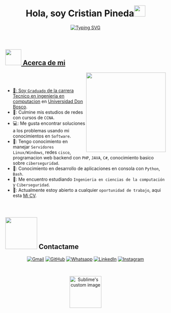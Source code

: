 <h1 align="center">Hola, soy Cristian Pineda<img src="https://media.giphy.com/media/hvRJCLFzcasrR4ia7z/giphy.gif" width="35"></h1>
<p align="center">
  <a href="https://git.io/typing-svg"><img src="https://readme-typing-svg.herokuapp.com?font=Fira+Code&pause=1000&color=16C500&center=true&vCenter=true&width=460&lines=Estudiante+Ingenier%C3%ADa+en+Computaci%C3%B3n;Amante+de+la+Ciberseguridad;Conocimiento+en+redes+y+programaci%C3%B3n" alt="Typing SVG"/>
</p>


<br>


	
## <picture><img src = "https://github.com/7oSkaaa/7oSkaaa/blob/main/Images/about_me.gif?raw=true" width = 50px></picture> Acerca de mi

<picture> <img align="right" src="https://github.com/7oSkaaa/7oSkaaa/blob/main/Images/Right_Side.gif?raw=true" width = 250px></picture>

<br><br>

- 📘: Soy `Graduado` de la carrera [Tecnico en ingenieria en computacion](https://www.udb.edu.sv/udb/carreras/carrera/tecnico_en_ingenieria_en_computacion) en [Universidad Don Bosco](https://www.udb.edu.sv/udb/).
- 📩: Culmine mis estudios de redes con cursos de `CCNA`.
- 💻: Me gusta encontrar soluciones a los problemas usando mi conocimientos en `Software`.
- 🥇: Tengo conocimiento en manejar `Servidores Linux/Windows`, redes `cisco`, programacion web backend con `PHP`, `JAVA`, `C#`, conocimiento basico sobre `ciberseguridad`.
- 🐍: Conocimiento en desarrollo de aplicaciones en consola con `Python`, `Bash`.
- 📖: Me encuentro estudiando `Ingenieria en ciencias de la computación` y `Ciberseguridad`.
- 🤔: Actualmente estoy abierto a cualquier `oportunidad de trabajo`, aqui esta [Mi CV](https://drive.google.com/file/d/1fwXTYBLPVJeKLcMdlhXqCB5osgkVY50p/view?usp=drive_link).
<br>


## <picture> <img src="https://github.com/7oSkaaa/7oSkaaa/blob/main/Images/Connect-with-me.gif?raw=true" width="100px"> </picture> Contactame
<p align="center">
	<a href="mailto:cristian.pineda2308@gmail.com"><img img src="https://img.shields.io/badge/gmail-%23EA4335.svg?style=plastic&logo=gmail&logoColor=white" alt="Gmail"/></a>
	<a href="https://github.com/Cr1ss7"><img src="https://img.shields.io/badge/github-%23181717.svg?style=plastic&logo=github&logoColor=white" alt="GitHub"/></a>
	<a href="https://wa.me/79716489"><img src="https://img.shields.io/badge/whatsapp-%2325D366.svg?style=plastic&logo=whatsapp&logoColor=white" alt="Whatsapp"/></a>
	<a href="https://www.linkedin.com/in/cristianpineda-cv/"><img src="https://img.shields.io/badge/linkedin-%230A66C2.svg?style=plastic&logo=linkedin&logoColor=white" alt="LinkedIn"/></a>
	<a href="https://www.instagram.com/c.o.pined/"><img src="https://img.shields.io/badge/instagram-%23E4405F.svg?style=plastic&logo=instagram&logoColor=white" alt="Instagram"/></a>
</p>
<br>


<p align="center">
  <img src="https://media.tenor.com/saOybZUSPlQAAAAi/spin-haunter.gif" alt="Sublime's custom image" width="100"/>
</p>
